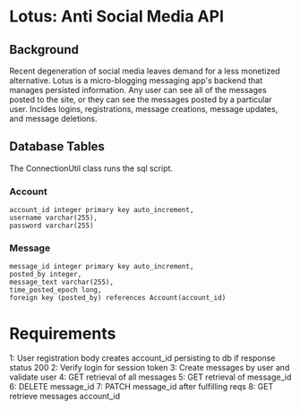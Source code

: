 # Lotus: Anti Social Media API

## Background 

Recent degeneration of social media leaves demand for a less monetized alternative. Lotus is a micro-blogging messaging app's backend that manages persisted information. Any user can see all of the messages posted to the site, or they can see the messages posted by a particular user. Incldes logins, registrations, message creations, message updates, and message deletions.

## Database Tables 

The ConnectionUtil class runs the sql script.

### Account
```
account_id integer primary key auto_increment,
username varchar(255),
password varchar(255)
```

### Message
```
message_id integer primary key auto_increment,
posted_by integer,
message_text varchar(255),
time_posted_epoch long,
foreign key (posted_by) references Account(account_id)
```

# Requirements

1: User registration body creates account_id persisting to db if response status 200
2: Verify login for session token 
3: Create messages by user and validate user
4: GET retrieval of all messages
5: GET retrieval of message_id
6: DELETE message_id
7: PATCH message_id after fulfilling reqs
8: GET retrieve messages account_id